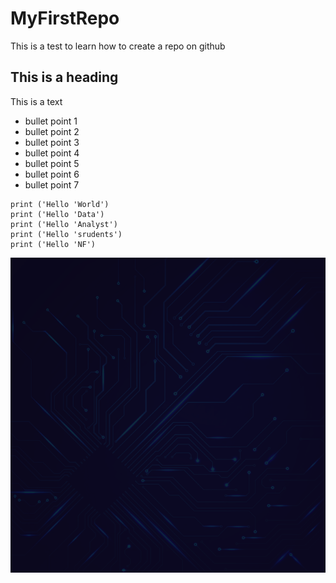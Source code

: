 # MyFirstRepo
This is a test to learn how to create a repo on github 

## This is a heading
This is a text

* bullet point 1
* bullet point 2
* bullet point 3
* bullet point 4
* bullet point 5
* bullet point 6
* bullet point 7


``` three backticks mean that I will start a block of code
print ('Hello 'World')
print ('Hello 'Data')
print ('Hello 'Analyst')
print ('Hello 'srudents')
print ('Hello 'NF')

 ```

![Workflow Diagram](Picture1.png)





